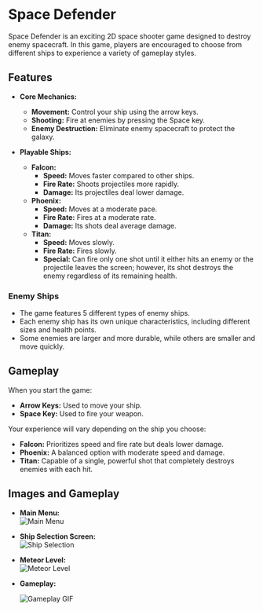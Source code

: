 # Space Defender

Space Defender is an exciting 2D space shooter game designed to destroy enemy spacecraft. In this game, players are encouraged to choose from different ships to experience a variety of gameplay styles.

## Features

- **Core Mechanics:**
  - **Movement:** Control your ship using the arrow keys.
  - **Shooting:** Fire at enemies by pressing the Space key.
  - **Enemy Destruction:** Eliminate enemy spacecraft to protect the galaxy.

- **Playable Ships:**
  - **Falcon:**  
    - **Speed:** Moves faster compared to other ships.
    - **Fire Rate:** Shoots projectiles more rapidly.
    - **Damage:** Its projectiles deal lower damage.
  - **Phoenix:**  
    - **Speed:** Moves at a moderate pace.
    - **Fire Rate:** Fires at a moderate rate.
    - **Damage:** Its shots deal average damage.
  - **Titan:**  
    - **Speed:** Moves slowly.
    - **Fire Rate:** Fires slowly.
    - **Special:** Can fire only one shot until it either hits an enemy or the projectile leaves the screen; however, its shot destroys the enemy regardless of its remaining health.

### Enemy Ships
- The game features 5 different types of enemy ships.
- Each enemy ship has its own unique characteristics, including different sizes and health points.
- Some enemies are larger and more durable, while others are smaller and move quickly.

## Gameplay

When you start the game:
- **Arrow Keys:** Used to move your ship.
- **Space Key:** Used to fire your weapon.

Your experience will vary depending on the ship you choose:
- **Falcon:** Prioritizes speed and fire rate but deals lower damage.
- **Phoenix:** A balanced option with moderate speed and damage.
- **Titan:** Capable of a single, powerful shot that completely destroys enemies with each hit.

## Images and Gameplay

- **Main Menu:**  
![Main Menu](https://github.com/user-attachments/assets/df1229b3-fa14-40cb-a68a-6c9bf5ff3250)
- **Ship Selection Screen:**  
![Ship Selection](https://github.com/user-attachments/assets/277154aa-ff09-4d6c-89b8-cac37125e43a)
- **Meteor Level:**  
![Meteor Level](https://github.com/user-attachments/assets/eec6a91e-e1dc-410d-a865-c4e222324642)
- **Gameplay:**

   ![Gameplay GIF](https://github.com/user-attachments/assets/763d1785-6e1f-4a22-a6d8-1ce5f206d34d)




